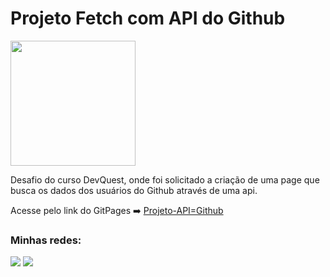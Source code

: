 <h1>Projeto Fetch com API do Github</h1>

<p float="left">

 <img src="https://media.licdn.com/dms/image/C4D0BAQG9RVtXwXXxfQ/company-logo_200_200/0/1663864652170?e=1698883200&v=beta&t=hLoRo_er494W3gUxcapb9eR97zHD-xp2zobEl7fClUA" width="200" />

Desafio do curso DevQuest, onde foi solicitado a criação de uma page que busca os dados dos usuários do Github através de uma api. 

Acesse pelo link do GitPages ➡️ <a href="#" target="_blank">Projeto-API=Github</a> 


 ### Minhas redes: 

<div>
  <a href="https://www.linkedin.com/in/jose-silveira-ti/" target="_blank"><img src="https://img.shields.io/badge/-LinkedIn-%230077B5?style=for-the-badge&logo=linkedin&logoColor=white" target="_blank"></a> 
  <a href = "mailto:jvsilveira11@gmail.com"><img src="https://img.shields.io/badge/-Gmail-%23333?style=for-the-badge&logo=gmail&logoColor=white" target="_blank"></a>
</div>
